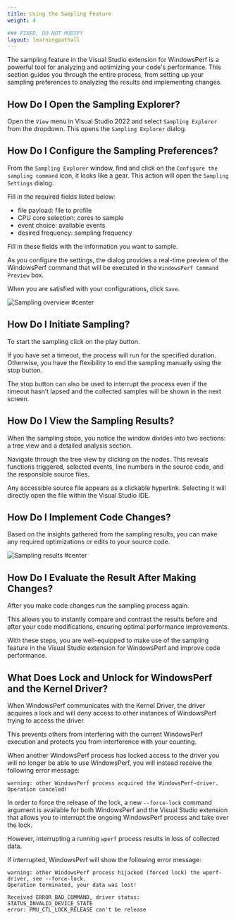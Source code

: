 ```yaml
---
title: Using the Sampling Feature
weight: 4

### FIXED, DO NOT MODIFY
layout: learningpathall
---
```


The sampling feature in the Visual Studio extension for WindowsPerf is a powerful tool for analyzing and optimizing your code's performance. This section guides you through the entire process, from setting up your sampling preferences to analyzing the results and implementing changes.

## How Do I Open the Sampling Explorer? 

Open the `View` menu in Visual Studio 2022 and select `Sampling Explorer` from the dropdown. This opens the `Sampling Explorer` dialog.

## How Do I Configure the Sampling Preferences?

From the `Sampling Explorer` window, find and click on the `Configure the sampling command` icon, it looks like a gear. This action will open the `Sampling Settings` dialog.

Fill in the required fields listed below:

- file payload: file to profile
- CPU core selection: cores to sample
- event choice: available events
- desired frequency: sampling frequency

Fill in these fields with the information you want to sample. 

As you configure the settings, the dialog provides a real-time preview of the WindowsPerf command that will be executed in the `WindowsPerf Command Preview` box. 

When you are satisfied with your configurations, click `Save`.

![Sampling overview #center](./sampling-overview.png)

## How Do I Initiate Sampling?

To start the sampling click on the play button.

If you have set a timeout, the process will run for the specified duration. Otherwise, you have the flexibility to end the sampling manually using the stop button.

The stop button can also be used to interrupt the process even if the timeout hasn’t lapsed and the collected samples will be shown in the next screen.

## How Do I View the Sampling Results?

When the sampling stops, you notice the window divides into two sections: a tree view and a detailed analysis section.

Navigate through the tree view by clicking on the nodes. This reveals functions triggered, selected events, line numbers in the source code, and the responsible source files.

Any accessible source file appears as a clickable hyperlink. Selecting it will directly open the file within the Visual Studio IDE.

## How Do I Implement Code Changes?

Based on the insights gathered from the sampling results, you can make any required optimizations or edits to your source code.

![Sampling results #center](./sampling-results.png)

## How Do I Evaluate the Result After Making Changes?

After you make code changes run the sampling process again. 

This allows you to instantly compare and contrast the results before and after your code modifications, ensuring optimal performance improvements.

With these steps, you are well-equipped to make use of the sampling feature in the Visual Studio extension for WindowsPerf and improve code performance.

## What Does Lock and Unlock for WindowsPerf and the Kernel Driver?

When WindowsPerf communicates with the Kernel Driver, the driver acquires a lock and will deny access to other instances of WindowsPerf trying to access the driver.

This prevents others from interfering with the current WindowsPerf execution and protects you from interference with your counting.

When another WindowsPerf process has locked access to the driver you will no longer be able to use WindowsPerf, you will instead receive the following error message:

```output
warning: other WindowsPerf process acquired the WindowsPerf-driver.
Operation canceled!
```

In order to force the release of the lock, a new `--force-lock` command argument is available for both WindowsPerf and the Visual Studio extension that allows you to interrupt the ongoing WindowsPerf process and take over the lock.

However, interrupting a running `wperf` process results in loss of collected data. 

If interrupted, WindowsPerf will show the following error message:

```output
warning: other WindowsPerf process hijacked (forced lock) the wperf-driver, see --force-lock.
Operation terminated, your data was lost!

Received ERROR_BAD_COMMAND, driver status:
STATUS_INVALID_DEVICE_STATE
error: PMU_CTL_LOCK_RELEASE can't be release
```
